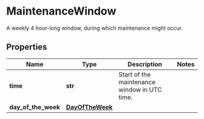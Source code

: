 # MaintenanceWindow

A weekly 4 hour-long window, during which maintenance might occur. 
## Properties
| Name | Type | Description | Notes |
| ------------ | ------------- | ------------- | ------------- |
| **time** | **str** | Start of the maintenance window in UTC time. |  |
| **day_of_the_week** | [**DayOfTheWeek**](DayOfTheWeek.md) |  |  |


